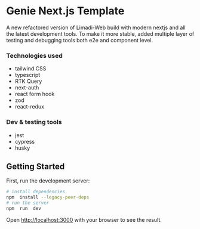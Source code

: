 # Genie Next.js Template

A new refactored version of Limadi-Web build with modern nextjs and all the latest development tools. To make it more stable, added multiple layer of testing and debugging tools both e2e and component level.

### Technologies used

- tailwind CSS
- typescript
- RTK Query
- next-auth
- react form hook
- zod
- react-redux

### Dev & testing tools

- jest
- cypress
- husky

## Getting Started

First, run the development server:

```bash
# install dependencies
npm  install --legacy-peer-deps
# run the server
npm  run  dev
```

Open [http://localhost:3000](http://localhost:3000) with your browser to see the result.
